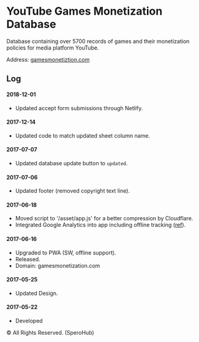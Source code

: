 # YouTube Games Monetization Database

Database containing over 5700 records of games and their monetization policies for media platform YouTube.

Address: [gamesmonetiztion.com](https://gamesmonetization.com/)

## Log

#### 2018-12-01

- Updated accept form submissions through Netlify.

#### 2017-12-14

- Updated code to match updated sheet column name.

#### 2017-07-07

- Updated database update button to `updated`.

#### 2017-07-06

- Updated footer (removed copyright text line).

#### 2017-06-18

- Moved script to '/asset/app.js' for a better compression by Cloudflare.
- Integrated Google Analytics into app including offline tracking ([ref](https://developers.google.com/web/updates/2016/07/offline-google-analytics)).

#### 2017-06-16

- Upgraded to PWA (SW, offline support).
- Released.
- Domain: gamesmonetization.com

#### 2017-05-25

- Updated Design.

#### 2017-05-22

- Developed

© All Rights Reserved. (SperoHub)
